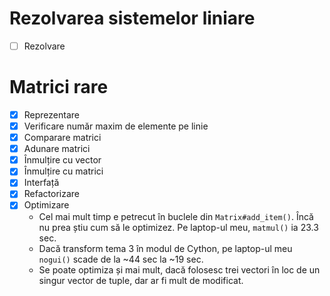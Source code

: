 # Rezolvarea sistemelor liniare

- [ ] Rezolvare

# Matrici rare

- [x] Reprezentare
- [x] Verificare număr maxim de elemente pe linie
- [x] Comparare matrici
- [x] Adunare matrici
- [x] Înmulțire cu vector
- [x] Înmulțire cu matrici
- [x] Interfață
- [x] Refactorizare
- [x] Optimizare
  - Cel mai mult timp e petrecut în buclele din `Matrix#add_item()`. Încă nu
    prea știu cum să le optimizez. Pe laptop-ul meu, `matmul()` ia 23.3 sec.
  - Dacă transform tema 3 în modul de Cython, pe laptop-ul meu `nogui()` scade
    de la ~44 sec la ~19 sec.
  - Se poate optimiza și mai mult, dacă folosesc trei vectori în loc de un
    singur vector de tuple, dar ar fi mult de modificat.
